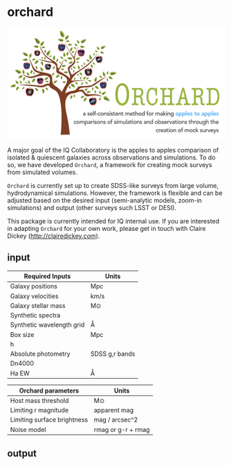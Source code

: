 # orchard

![Orchard logo](https://github.com/IQcollaboratory/orchard/blob/master/assets/orchard_logo.png)

A major goal of the IQ Collaboratory is the apples to apples comparison of isolated & quiescent galaxies across observations and simulations. To do so, we have developed `Orchard`, a framework for creating mock surveys from simulated volumes.

`Orchard` is currently set up to create SDSS-like surveys from large volume, hydrodynamical simulations. However, the framework is flexible and can be adjusted based on the desired input (semi-analytic models, zoom-in simulations) and output (other surveys such LSST or DESI).

This package is currently intended for IQ internal use. If you are interested in adapting `Orchard` for your own work, please get in touch with Claire Dickey (http://clairedickey.com).

## input

| Required Inputs           | Units |
|---------------------------|-------|
| Galaxy positions          | Mpc   | 
| Galaxy velocities         | km/s  |
| Galaxy stellar mass       | M⊙    |
| Synthetic spectra         |       |
| Synthetic wavelength grid | Å     |
| Box size                  | Mpc   |
| h                         |       |
| Absolute photometry       | SDSS g,r bands|
| Dn4000                    |          |
| Ha EW                     | Å        |

| Orchard parameters        | Units |
|---------------------------|-------|
| Host mass threshold       | M⊙    |
| Limiting r magnitude      | apparent mag   |
| Limiting surface brightness | mag / arcsec^2 |
| Noise model      | rmag or g-r + rmag  |

## output

